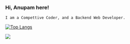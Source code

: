 ### Hi, Anupam here!

<!--
**aanupam29/aanupam29** is a ✨ _special_ ✨ repository because its `README.md` (this file) appears on your GitHub profile.

Here are some ideas to get you started:

- 🔭 I’m currently working on ...
- 🌱 I’m currently learning ...
- 👯 I’m looking to collaborate on ...
- 🤔 I’m looking for help with ...
- 💬 Ask me about ...
- 📫 How to reach me: ...
- 😄 Pronouns: ...
- ⚡ Fun fact: ...
-->
    I am a Compettive Coder, and a Backend Web Developer.

[![Top Langs](https://github-readme-stats.vercel.app/api/top-langs/?username=aanupam29)](https://github.com/aanupam29/github-readme-stats)

![](https://komarev.com/ghpvc/?username=aanupam29)
